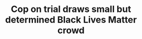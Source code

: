 ---
order: 25
title: Cop on trial draws small but determined Black Lives Matter crowd
authors:
    - Angie Wang
categories:
    - story
    - photo
link: http://nycitylens.com/2018/02/police-officer-trial-2016-shooting-draws-protest/
redirect: true
photo:
    filename: blm-protest.jpg
---